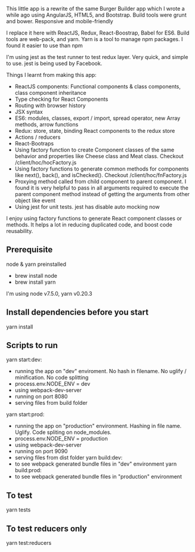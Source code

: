 This little app is a rewrite of the same Burger Builder app which I wrote a while ago using AngularJS, HTML5, and Bootstrap. Build tools were grunt and bower. Responsive and mobile-friendly

I replace it here with ReactJS, Redux, React-Boostrap, Babel for ES6. Build tools are web-pack, and yarn. Yarn is a tool to manage npm packages. I found it easier to use than npm

I'm using jest as the test runner to test redux layer. Very quick, and simple to use. jest is being used by Facebook.

Things I learnt from making this app:
- ReactJS components: Functional components & class components, class component inheritance
- Type checking for React Components
- Routing with browser history
- JSX syntax
- ES6: modules, classes, export / import, spread operator, new Array methods, arrow functions
- Redux: store, state, binding React components to the redux store
- Actions / reducers
- React-Bootraps
- Using factory function to create Component classes of the same behavior and properties like Cheese class and Meat class. Checkout /client/hoc/hocFactory.js
- Using factory functions to generate common methods for components like next(), back(), and isChecked(). Checkout /client/hoc/fnFactory.js
- Proxying method called from child component to parent component. I found it is very helpful to pass in all arguments required to execute the parent component method instead of getting the arguments from other object like event
- Using jest for unit tests. jest has disable auto mocking now

I enjoy using factory functions to generate React component classes or methods. It helps a lot in reducing duplicated code, and boost code reusability.

## Prerequisite
node & yarn preinstalled

- brew install node
- brew install yarn

I'm using node v7.5.0, yarn v0.20.3

## Install dependencies before you start
yarn install

## Scripts to run
yarn start:dev:
  - running the app on "dev" enviroment. No hash in filename. No uglify / minification. No code splitting
  - process.env.NODE_ENV = dev
  - using webpack-dev-server
  - running on port 8080
  - serving files from build folder
  
yarn start:prod:
  - running the app on "production" environment. Hashing in file name. Uglify. Code spliting on node_modules.
  - process.env.NODE_ENV = production
  - using webpack-dev-server
  - running on port 9090
  - serving files from dist folder
yarn build:dev:
  - to see webpack generated bundle files in "dev" environment
yarn build:prod:
  - to see webpack generated bundle files in "production" environment

## To test
yarn tests

## To test reducers only
yarn test:reducers
